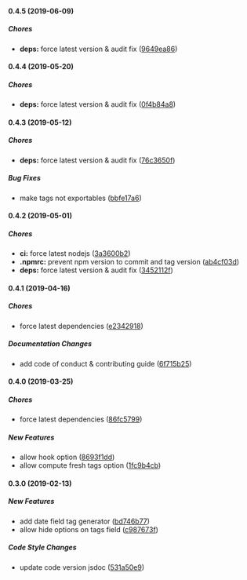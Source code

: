 #### 0.4.5 (2019-06-09)

##### Chores

* **deps:**  force latest version & audit fix ([9649ea86](https://github.com/lykmapipo/mongoose-taggable/commit/9649ea86c9cfe645679b8de5f4cd2b1f99c85f76))

#### 0.4.4 (2019-05-20)

##### Chores

* **deps:**  force latest version & audit fix ([0f4b84a8](https://github.com/lykmapipo/mongoose-taggable/commit/0f4b84a8047c0d4bd35b48bbb207adb6896afa2e))

#### 0.4.3 (2019-05-12)

##### Chores

* **deps:**  force latest version & audit fix ([76c3650f](https://github.com/lykmapipo/mongoose-taggable/commit/76c3650f6a687529e41ac4f3610aca01f2fdd5b3))

##### Bug Fixes

*  make tags not exportables ([bbfe17a6](https://github.com/lykmapipo/mongoose-taggable/commit/bbfe17a60e70eec931b3588ca41c5b11c00ed3b1))

#### 0.4.2 (2019-05-01)

##### Chores

* **ci:**  force latest nodejs ([3a3600b2](https://github.com/lykmapipo/mongoose-taggable/commit/3a3600b279da6600716b8d478aaacd17de519703))
* **.npmrc:**  prevent npm version to commit and tag version ([ab4cf03d](https://github.com/lykmapipo/mongoose-taggable/commit/ab4cf03d218ee62f296cc72d9497fefdc3a070e0))
* **deps:**  force latest version & audit fix ([3452112f](https://github.com/lykmapipo/mongoose-taggable/commit/3452112f961379c55455cad43b489cac61d132e8))

#### 0.4.1 (2019-04-16)

##### Chores

*  force latest dependencies ([e2342918](https://github.com/lykmapipo/mongoose-taggable/commit/e2342918810576eef815a0910be9d8adcbeb1c89))

##### Documentation Changes

*  add code of conduct & contributing guide ([6f715b25](https://github.com/lykmapipo/mongoose-taggable/commit/6f715b250510e3a49683642f30c11d3be067fda5))

#### 0.4.0 (2019-03-25)

##### Chores

*  force latest dependencies ([86fc5799](https://github.com/lykmapipo/mongoose-taggable/commit/86fc57995821c00c94a53e122078c238f5d27683))

##### New Features

*  allow hook option ([8693f1dd](https://github.com/lykmapipo/mongoose-taggable/commit/8693f1ddd535e78d11a74e7c5c23b0741eb8e9dd))
*  allow compute fresh tags option ([1fc9b4cb](https://github.com/lykmapipo/mongoose-taggable/commit/1fc9b4cb106faca90da0ccd09549efbea910be6b))

#### 0.3.0 (2019-02-13)

##### New Features

*  add date field tag generator ([bd746b77](https://github.com/lykmapipo/mongoose-taggable/commit/bd746b77423c000a2d454e3230ee8b1625eb124b))
*  allow hide options on tags field ([c987673f](https://github.com/lykmapipo/mongoose-taggable/commit/c987673f5491c24704928b62c166805c9442cc25))

##### Code Style Changes

*  update code version jsdoc ([531a50e9](https://github.com/lykmapipo/mongoose-taggable/commit/531a50e9168081cc59fc34e5e9263f471ea5a957))

